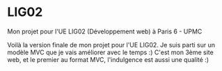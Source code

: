LIG02
======

Mon projet pour l'UE LIG02 (Développement web) à Paris 6 - UPMC

Voilà la version finale de mon projet pour l'UE LIG02.
Je suis parti sur un modèle MVC que je vais améliorer avec le temps :)
C'est mon 3ème site web, et le premier au format MVC, l'indulgence est aussi une qualité :)
